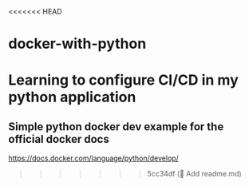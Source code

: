 <<<<<<< HEAD
# docker-with-python
Learning to configure CI/CD in my python application
=======
## Simple python docker dev example for the official docker docs
https://docs.docker.com/language/python/develop/
>>>>>>> 5cc34df (📝 Add readme.md)
